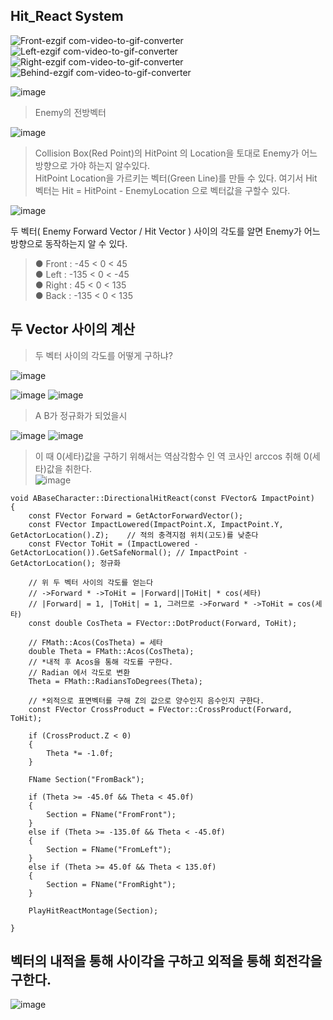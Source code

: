 ## Hit_React System

![Front-ezgif com-video-to-gif-converter](https://github.com/showhohxc/Unreal5/assets/98040028/d5fe249a-34b8-493e-8584-cbf2cdf987a3)
![Left-ezgif com-video-to-gif-converter](https://github.com/showhohxc/Unreal5/assets/98040028/73c7bdcb-ba3a-4b47-9b0d-ea62db7449f4)
![Right-ezgif com-video-to-gif-converter](https://github.com/showhohxc/Unreal5/assets/98040028/f4311718-4e1a-4a32-8586-c8a830e23614)
![Behind-ezgif com-video-to-gif-converter](https://github.com/showhohxc/Unreal5/assets/98040028/530c97e2-367f-48ce-b9ae-33227a4b2c32)


![image](https://github.com/showhohxc/Unreal5/assets/98040028/a0a9db82-8aa7-4b3c-b347-da5ef0592d46)

> Enemy의 전방벡터

![image](https://github.com/showhohxc/Unreal5/assets/98040028/9202e8ab-1379-4c63-a9f2-d6a79a6eb5a1)

> Collision Box(Red Point)의 HitPoint 의 Location을 토대로 Enemy가 어느 방향으로 가야 하는지 알수있다. </br>
> HitPoint Location을 가르키는 벡터(Green Line)를 만들 수 있다. 여기서 Hit 벡터는 Hit = HitPoint - EnemyLocation 으로 벡터값을 구할수 있다.</br>

![image](https://github.com/showhohxc/Unreal5/assets/98040028/80f43967-66ec-4a57-9a32-30e0b4d80f33)

두 벡터( Enemy Forward Vector / Hit Vector ) 사이의 각도를 알면 Enemy가 어느 방향으로 동작하는지 알 수 있다.
> ● Front : -45 < 0 < 45 </br>
> ● Left : -135 < 0 < -45 </br>
> ● Right : 45 < 0 < 135 </br>
> ● Back : -135 < 0 < 135 </br>


## 두 Vector 사이의 계산

> 두 벡터 사이의 각도를 어떻게 구하냐?

![image](https://github.com/showhohxc/Unreal5/assets/98040028/7e674d95-a842-4033-9431-bf5d0b505ab2)

![image](https://github.com/showhohxc/Unreal5/assets/98040028/40cc12c2-2db1-4f3f-bd14-9b2d63e82338)
![image](https://github.com/showhohxc/Unreal5/assets/98040028/1d90db06-f879-4266-8b80-3bfd37147b11)

> A B가 정규화가 되었을시
> 
![image](https://github.com/showhohxc/Unreal5/assets/98040028/ae1f0e79-0b58-40bd-a343-cdefb1f6697f)
![image](https://github.com/showhohxc/Unreal5/assets/98040028/ec7aa2c1-6f7a-478c-b733-b09b36ce2b4d)</br>

> 이 때 0(세타)값을 구하기 위해서는 역삼각함수 인 역 코사인 arccos 취해 0(세타)값을 취한다.</br>
![image](https://github.com/showhohxc/Unreal5/assets/98040028/c49ea110-4a53-40e6-a181-23b8f1132466)

```
void ABaseCharacter::DirectionalHitReact(const FVector& ImpactPoint)
{
	const FVector Forward = GetActorForwardVector();
	const FVector ImpactLowered(ImpactPoint.X, ImpactPoint.Y, GetActorLocation().Z);	// 적의 충격지점 위치(고도)를 낮춘다
	const FVector ToHit = (ImpactLowered - GetActorLocation()).GetSafeNormal();	// ImpactPoint - GetActorLocation(); 정규화

	// 위 두 벡터 사이의 각도를 얻는다
	// ->Forward * ->ToHit = |Forward||ToHit| * cos(세타)
	// |Forward| = 1, |ToHit| = 1, 그러므로 ->Forward * ->ToHit = cos(세타)
	const double CosTheta = FVector::DotProduct(Forward, ToHit);

	// FMath::Acos(CosTheta) = 세타
	double Theta = FMath::Acos(CosTheta);
	// *내적 후 Acos을 통해 각도를 구한다.
	// Radian 에서 각도로 변환
	Theta = FMath::RadiansToDegrees(Theta);

	// *외적으로 표면벡터를 구해 Z의 값으로 양수인지 음수인지 구한다.
	const FVector CrossProduct = FVector::CrossProduct(Forward, ToHit);

	if (CrossProduct.Z < 0)
	{
		Theta *= -1.0f;
	}

	FName Section("FromBack");

	if (Theta >= -45.0f && Theta < 45.0f)
	{
		Section = FName("FromFront");
	}
	else if (Theta >= -135.0f && Theta < -45.0f)
	{
		Section = FName("FromLeft");
	}
	else if (Theta >= 45.0f && Theta < 135.0f)
	{
		Section = FName("FromRight");
	}

	PlayHitReactMontage(Section);

}
```


## 벡터의 내적을 통해 사이각을 구하고 외적을 통해 회전각을 구한다.

![image](https://github.com/showhohxc/Unreal5/assets/98040028/a6adf14c-9664-4956-9dc3-e85056f68d6b)
